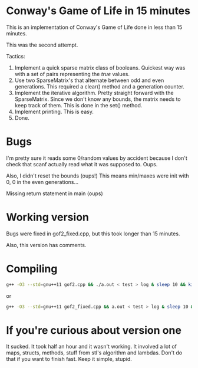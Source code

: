 Conway's Game of Life in 15 minutes
===================================

This is an implementation of Conway's Game of Life done in less than 15 minutes.

This was the second attempt.

Tactics:
1.  Implement a quick sparse matrix class of booleans. Quickest way was with a set of pairs representing the _true_ values.
2.  Use two SparseMatrix's that alternate between odd and even generations. This required a clear() method and a generation counter.
3.  Implement the iterative algorithm. Pretty straight forward with the SparseMatrix. Since we don't know any bounds, the matrix needs to keep track of them. This is done in the set() method.
4.  Implement printing. This is easy.
5.  Done.

Bugs
====

I'm pretty sure it reads some 0/random values by accident because I don't check that scanf actually read what it was supposed to. Oups.

Also, I didn't reset the bounds (oups!) This means min/maxes were init with 0, 0 in the even generations...

Missing return statement in main (oups)

Working version
===============

Bugs were fixed in gof2_fixed.cpp, but this took longer than 15 minutes.

Also, this version has comments.

Compiling
=========

```sh
g++ -O3 --std=gnu++11 gof2.cpp && ./a.out < test > log & sleep 10 && killall -9 a.out
```

or
```sh
g++ -O3 --std=gnu++11 gof2_fixed.cpp && a.out < test > log & sleep 10 && killall -9 a.out
```

If you're curious about version one
===================================

It sucked. It took half an hour and it wasn't working. It involved a lot of maps, structs, methods, stuff from stl's algorithm and lambdas. Don't do that if you want to finish fast. Keep it simple, stupid.
